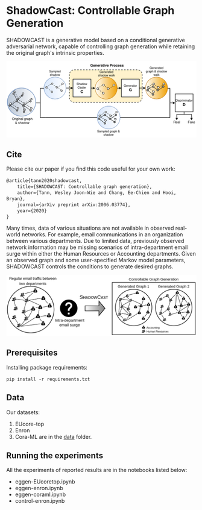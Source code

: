 # ShadowCast: Controllable Graph Generation

SHADOWCAST is a generative model based on a conditional generative adversarial network, capable of controlling graph generation while retaining the original graph's intrinsic properties. 

![shadowcast_architecture](/image/ShadowCast_architecture.png)


## Cite

Please cite our paper if you find this code useful for your own work:

```
@article{tann2020shadowcast,
	title={SHADOWCAST: Controllable graph generation},
	author={Tann, Wesley Joon-Wie and Chang, Ee-Chien and Hooi, Bryan},
	journal={arXiv preprint arXiv:2006.03774},
	year={2020}
}
```

Many times, data of various situations are not available in observed real-world networks. For example, email communications in an organization between various departments. Due to limited data, previously observed network information may be missing scenarios of intra-department email surge within either the Human Resources or Accounting departments. Given an observed graph and some user-specified Markov model parameters, SHADOWCAST controls the conditions to generate desired graphs.

![example](/image/Shadowcast_gen-email.png)


## Prerequisites

Installing package requirements:
```
pip install -r requirements.txt
```

## Data

Our datasets:
1. EUcore-top
2. Enron 
3. Cora-ML
are in the [data](/data/) folder.


## Running the experiments
All the experiments of reported results are in the notebooks listed below:
* eggen-EUcoretop.ipynb
* eggen-enron.ipynb
* eggen-coraml.ipynb
* control-enron.ipynb
